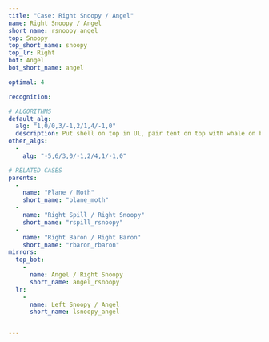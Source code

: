 ```yaml
---
title: "Case: Right Snoopy / Angel"
name: Right Snoopy / Angel
short_name: rsnoopy_angel
top: Snoopy
top_short_name: snoopy
top_lr: Right
bot: Angel
bot_short_name: angel

optimal: 4

recognition:

# ALGORITHMS
default_alg:
  alg: "1,0/0,3/-1,2/1,4/-1,0"
  description: Put shell on top in UL, pair tent on top with whale on bottom to form good plane/moth.
other_algs:
  -
    alg: "-5,6/3,0/-1,2/4,1/-1,0"

# RELATED CASES
parents:
  -
    name: "Plane / Moth"
    short_name: "plane_moth"
  -
    name: "Right Spill / Right Snoopy"
    short_name: "rspill_rsnoopy"
  -
    name: "Right Baron / Right Baron"
    short_name: "rbaron_rbaron"
mirrors:
  top_bot:
    -
      name: Angel / Right Snoopy
      short_name: angel_rsnoopy
  lr:
    -
      name: Left Snoopy / Angel
      short_name: lsnoopy_angel


---
```


